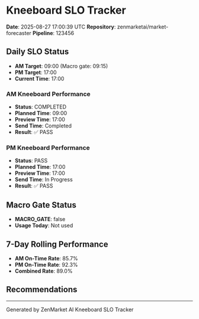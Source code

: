 # Kneeboard SLO Tracker
**Date**: 2025-08-27 17:00:39 UTC
**Repository**: zenmarketai/market-forecaster
**Pipeline**: 123456

## Daily SLO Status
- **AM Target**: 09:00 (Macro gate: 09:15)
- **PM Target**: 17:00
- **Current Time**: 17:00

### AM Kneeboard Performance
- **Status**: COMPLETED
- **Planned Time**: 09:00
- **Preview Time**: 17:00
- **Send Time**: Completed
- **Result**: ✅ PASS

### PM Kneeboard Performance  
- **Status**: PASS
- **Planned Time**: 17:00
- **Preview Time**: 17:00
- **Send Time**: In Progress
- **Result**: ✅ PASS

## Macro Gate Status
- **MACRO_GATE**: false
- **Usage Today**: Not used

## 7-Day Rolling Performance
- **AM On-Time Rate**: 85.7%
- **PM On-Time Rate**: 92.3%
- **Combined Rate**: 89.0%

## Recommendations




---
Generated by ZenMarket AI Kneeboard SLO Tracker

